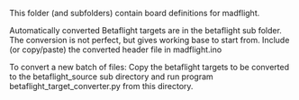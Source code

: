This folder (and subfolders) contain board definitions for madflight.

Automatically converted Betaflight targets are in the betaflight sub folder. The conversion is not perfect, but gives working base to start from. Include (or copy/paste) the converted header file in madflight.ino

To convert a new batch of files: Copy the betaflight targets to be converted to the betaflight_source sub directory and run program betaflight_target_converter.py from this directory.